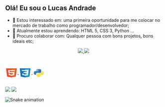 ## Olá! Eu sou o Lucas Andrade
- 👀 Estou interessado em: uma primeira oportunidade para me colocar no mercado de trabalho como programador/desenvolvedor;
- 🌱 Atualmente estou aprendendo: HTML 5, CSS 3, Python ...
- 💞️ Procuro colaborar com: Qualquer pessoa com bons projetos, bons ideais etc;

<!---
lucaspandradedev/lucaspandradedev is a ✨ special ✨ repository because its `README.md` (this file) appears on your GitHub profile.
You can click the Preview link to take a look at your changes.
--->

<div align="center">
  <a href="https://github.com/lucaspandradedev">
  <img height="180em" src="https://github-readme-stats.vercel.app/api?username=lucaspandradedev&show_icons=true&theme=merko&include_all_commits=true&count_private=true"/>
  <img height="180em" src="https://github-readme-stats.vercel.app/api/top-langs/?username=lucaspandradedev&layout=compact&langs_count=7&theme=merko"/>
</div>
  
##
  
<div style="display: inline_block"><br>
  <img align="center" alt="Lucas-HTML" height="30" width="40" src="https://raw.githubusercontent.com/devicons/devicon/master/icons/html5/html5-original.svg">
  <img align="center" alt="Lucas-CSS" height="30" width="40" src="https://raw.githubusercontent.com/devicons/devicon/master/icons/css3/css3-original.svg">
  <img align="center" alt="Lucas-Python" height="30" width="40" src="https://raw.githubusercontent.com/devicons/devicon/master/icons/python/python-original.svg">
</div>
  
##
  
<div>  
  <a href="https://www.instagram.com/lpdas_" target="_blank"><img src="https://img.shields.io/badge/Instagram-E4405F?style=for-the-badge&logo=instagram&logoColor=white" target="blank"></a>
  <a href = "mailto:lucaspandrade.dev@gmail.com"><img src="https://img.shields.io/badge/Gmail-D14836?style=for-the-badge&logo=gmail&logoColor=white" target="_blank"></a>
  
  ![Snake animation](https://github.com/lucaspandradedev/lucaspandradedev/blob/output/github-contribution-grid-snake.svg)
  
</div>
